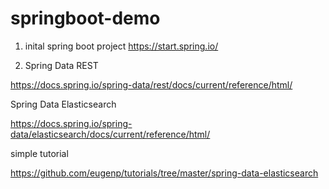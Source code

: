 # springboot-demo

1. inital spring boot project
https://start.spring.io/

2. Spring Data REST

https://docs.spring.io/spring-data/rest/docs/current/reference/html/

Spring Data Elasticsearch

https://docs.spring.io/spring-data/elasticsearch/docs/current/reference/html/

simple tutorial

https://github.com/eugenp/tutorials/tree/master/spring-data-elasticsearch
